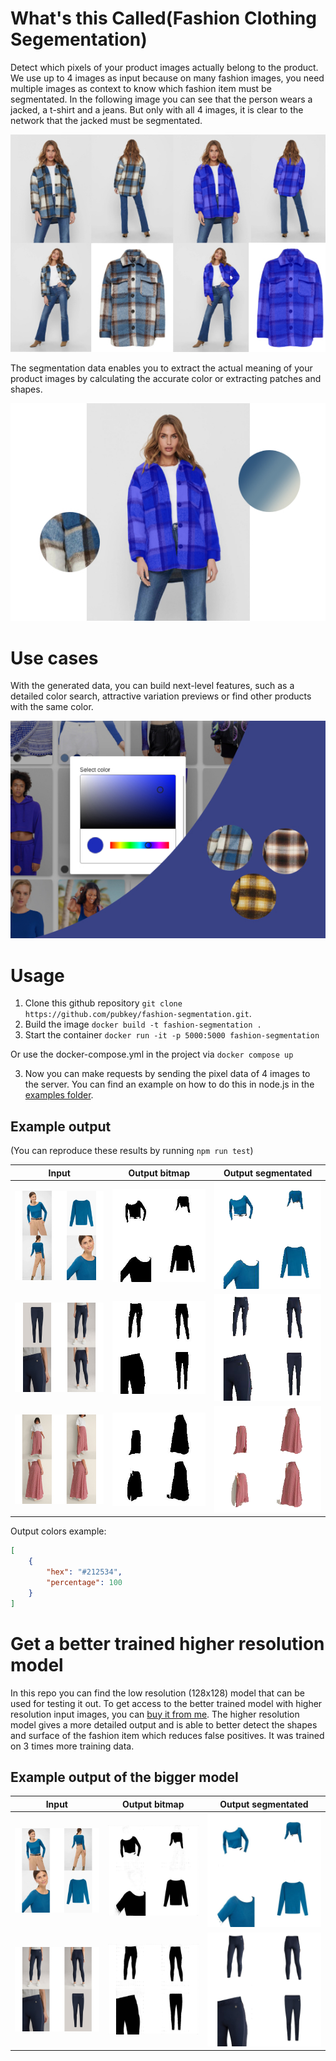 # What's this Called(Fashion Clothing Segementation)


Detect which pixels of your product images actually belong to the product.
We use up to 4 images as input because on many fashion images, you need multiple images as context to know which fashion item must be segmentated. In the following image you can see that the person wears a jacked, a t-shirt and a jeans. But only with all 4 images, it is clear to the network that the jacked must be segmentated.

<p align="center">
    <img src="./docs/images/fashion-segmentation-input-output.jpg" alt="fashion segmentation input output" />
</p>

The segmentation data enables you to extract the actual meaning of your product images by calculating the accurate color or extracting patches and shapes.

<p align="center">
    <img src="./docs/images/fashion-segmentation-evaluated.jpg" alt="fashion segmentation evaluated" />
</p>


# Use cases


With the generated data, you can build next-level features, such as a detailed color search, attractive variation previews or find other products with the same color.

<p align="center">
    <img src="./docs/images/fashion-segmentation-use-cases.jpg" alt="fashion segmentation use cases" />
</p>


# Usage

1. Clone this github repository `git clone https://github.com/pubkey/fashion-segmentation.git`.
2. Build the image `docker build -t fashion-segmentation .`
3. Start the container `docker run -it -p 5000:5000 fashion-segmentation`

Or use the docker-compose.yml in the project via `docker compose up`

3. Now you can make requests by sending the pixel data of 4 images to the server. You can find an example on how to do this in node.js in the [examples folder](./examples/nodejs-example.ts).

## Example output

(You can reproduce these results by running `npm run test`)

Input                      |  Output bitmap            |  Output segmentated       |
:-------------------------:|:-------------------------:|:-------------------------:|
![](./output/0002/input.jpg)    |  ![](./output/0002/bitmap.jpg) |  ![](./output/0002/segmentated.png)
![](./output/0001/input.jpg)    |  ![](./output/0001/bitmap.jpg) |  ![](./output/0001/segmentated.png)
![](./output/0003/input.jpg)    |  ![](./output/0003/bitmap.jpg) |  ![](./output/0003/segmentated.png)

Output colors example:

```json
[
    {
        "hex": "#212534",
        "percentage": 100
    }
]
```

# Get a better trained higher resolution model

In this repo you can find the low resolution (128x128) model that can be used for testing it out. To get access to the better trained model with higher resolution input images, you can [buy it from me](https://gitter.im/pubkey/). The higher resolution model gives a more detailed output and is able to better detect the shapes and surface of the fashion item which reduces false positives. It was trained on 3 times more training data.

## Example output of the bigger model

Input                      |  Output bitmap            |  Output segmentated
:-------------------------:|:-------------------------:|:-------------------------:
![](./output-384/0002/input.jpg)    |  ![](./output-384/0002/bitmap.jpg) |  ![](./output-384/0002/segmentated.jpg)
![](./output-384/0001/input.jpg)    |  ![](./output-384/0001/bitmap.jpg) |  ![](./output-384/0001/segmentated.jpg)
